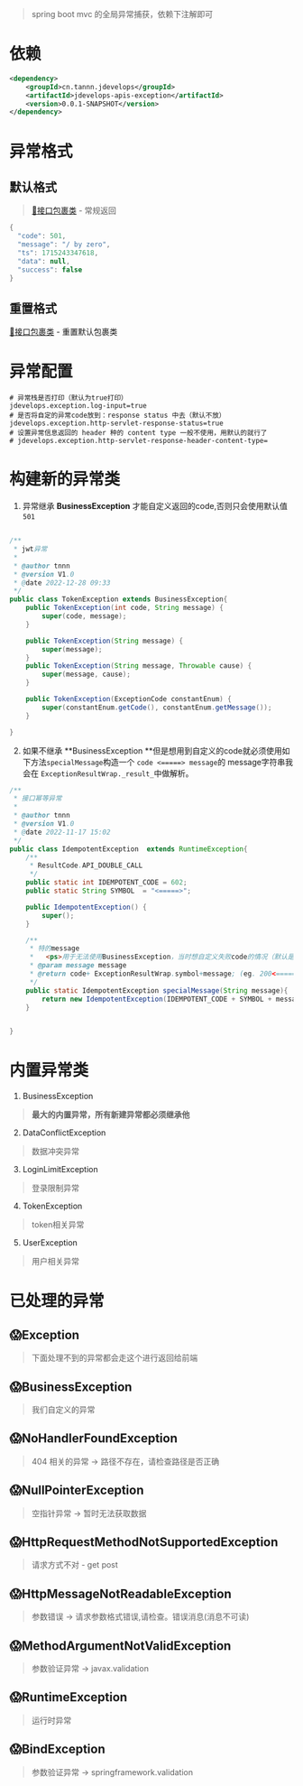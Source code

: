 > spring boot mvc 的全局异常捕获，依赖下注解即可

# 依赖
```xml
<dependency>
    <groupId>cn.tannn.jdevelops</groupId>
    <artifactId>jdevelops-apis-exception</artifactId>
    <version>0.0.1-SNAPSHOT</version>
</dependency>
```
# 异常格式
## 默认格式
> [🥱接口包裹类](https://www.yuque.com/tanning/yg9ipo/qcyw5934uv8ga089?view=doc_embed&inner=qOdGH) - 常规返回

```java
{
  "code": 501,
  "message": "/ by zero",
  "ts": 1715243347618,
  "data": null,
  "success": false
}
```
## 重置格式
[🥱接口包裹类](https://www.yuque.com/tanning/yg9ipo/qcyw5934uv8ga089?view=doc_embed&inner=nCRFY) - 重置默认包裹类

# 异常配置
```properties
# 异常栈是否打印（默认为true打印）
jdevelops.exception.log-input=true
# 是否将自定的异常code放到：response status 中去（默认不放）
jdevelops.exception.http-servlet-response-status=true
# 设置异常信息返回的 header 种的 content type 一般不使用，用默认的就行了
# jdevelops.exception.http-servlet-response-header-content-type=
```

# 构建新的异常类

1. 异常继承 **BusinessException** 才能自定义返回的code,否则只会使用默认值 `501`
```java

/**
 * jwt异常
 *
 * @author tnnn
 * @version V1.0
 * @date 2022-12-28 09:33
 */
public class TokenException extends BusinessException{
    public TokenException(int code, String message) {
        super(code, message);
    }

    public TokenException(String message) {
        super(message);
    }
    public TokenException(String message, Throwable cause) {
        super(message, cause);
    }

    public TokenException(ExceptionCode constantEnum) {
        super(constantEnum.getCode(), constantEnum.getMessage());
    }

}

```

2. 如果不继承 **BusinessException **但是想用到自定义的code就必须使用如下方法`specialMessage`构造一个 `code <=====> message`的 message字符串我会在 `ExceptionResultWrap._result_`中做解析。
```java
/**
 * 接口幂等异常
 *
 * @author tnnn
 * @version V1.0
 * @date 2022-11-17 15:02
 */
public class IdempotentException  extends RuntimeException{
    /**
     * ResultCode.API_DOUBLE_CALL
     */
    public static int IDEMPOTENT_CODE = 602;
    public static String SYMBOL  = "<=====>";

    public IdempotentException() {
        super();
    }

    /**
     * 特的message
     *   <ps>用于无法使用BusinessException，当时想自定义失败code的情况（默认是501）</ps>
     * @param message message
     * @return code+ ExceptionResultWrap.symbol+message; (eg. 200<=====>你错了)
     */
    public static IdempotentException specialMessage(String message){
        return new IdempotentException(IDEMPOTENT_CODE + SYMBOL + message);
    }


}

```
# 内置异常类

1. BusinessException
> **最大的内置异常，所有新建异常都必须继承他**

2. DataConflictException
> 数据冲突异常

3. LoginLimitException
> 登录限制异常

4. TokenException
> token相关异常

5. UserException
> 用户相关异常


# 已处理的异常
## 😱Exception
> 下面处理不到的异常都会走这个进行返回给前端

## 😱BusinessException
> 我们自定义的异常

## 😱NoHandlerFoundException
> 404 相关的异常 -> 路径不存在，请检查路径是否正确

## 😱NullPointerException
> 空指针异常 -> 暂时无法获取数据

## 😱HttpRequestMethodNotSupportedException
> 请求方式不对 - get post

## 😱HttpMessageNotReadableException
> 参数错误 -> 请求参数格式错误,请检查。错误消息(消息不可读)

## 😱MethodArgumentNotValidException
> 参数验证异常 -> javax.validation

## 😱RuntimeException
> 运行时异常

## 😱BindException
> 参数验证异常 -> springframework.validation

